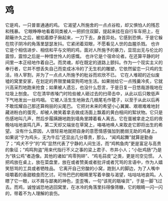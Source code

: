 # 鸡
它是鸡，一只普普通通的鸡。 
它渴望人所施舍的一点点谷粒，却又惧怕人的残忍和残暴。 
它眼睁睁地看着同类被人一把抓住双脚，提起来挂在自行车车把上，在颠簸许久之后，被掐着脖子揪起来，一刀下去，身首异处。它感到恐惧，于是它躲在院子阴冷的角落里瑟瑟发抖。它紧闭着双眼，不愿看见人世的血腥杀戮。 
也许它是个相信进步、相信和平与文明的鸡，面对人所施予的暴力，显现出无与伦比的震惊，震惊之后是一种惜世怜人的感慨。 
也许它是个宿命论者。在还算平静的时间里一本正经地作着自己。而灵魂，却在既定的道路上颤抖。作为一个现实主义的奉行者，它并不想丢失自己而变成冰冷的了无生机的雕塑，它依然留恋一只鸡的生活，待人宰割，并为了一点点人所施予的秕谷而欢欣不已。 
它在人堆砌的近似废墟的窝里安家，在划定的界限里蝇营狗苟地生活。如果抛给它一点残羹冷炙，它就兴高采烈地跑来抢食；如果被人遗忘，也没什么怨言，于是日复一日悠哉游哉地在垃圾上刨食。 
它在清早练嗓门时险些被人砸过去的扫帚击中，从此以后只敢低声下气地发出一丝呜咽。 
它被人活生生地揪去几根尾毛作毽子，以至于从此以后再不敢炫耀自己那还算绚丽的尖尾巴。 
它把对未来的希望小心翼翼、艰艰难难地封藏进粉白的蛋壳，却被人微笑着拿去做成汤面上飘着的黄白相间的絮状物。它只是伤感地叫几声，然后步履蹒跚地跑到墙角里蹲着看人离去。它在蛋被拿走之后的夜晚咕咕地哀鸣几声，第二天却又端坐在草窝上，咯咯地唤人来取走它即将出生的希望。 
没有什么原因，人很轻易地就把自身的意愿情感强加到脆弱无助的鸡身上。 
如果说“宁为鸡头，无为牛后”还显出几分尊贵，那么，“闻鸡起舞”就算是勤奋了；“鸡犬不宁”的“鸡”显然代表了宁静的人间生活，而“鸡鸭鱼肉”更是富足与高贵的象征；“鸡鸣狗盗”用来代指行不义之事的梁上君子、市井小人；“小肚鸡肠”乃是为“铁公鸡”者造像。其他的诸如“鸡零狗碎”、“鸡毛蒜皮”之类，更是司空见惯。 
人把鸡放在桌上，放在菜盘里，放在或者赞美或者批评或者咒骂的言语中，作为人嬉笑怒骂的工具或者牺牲品。 
它离开自己穷酸的小窝，跑到人的脚边，为了人嘴中咀嚼着的香甜粮食而乞讨。可怜巴巴的眼睛里写着辛酸与渴望，咕咕咕地哀鸣。人瞟了它一眼，以不屑与鄙夷的神色，歪歪嘴，一句“该死的聒噪货”，于是一脚飞过去。而鸡，诚惶诚恐地逃回窝里，在冰冷的角落里抖得像筛糠，它的眼睛一闪一闪的，带着不为人理解的哀伤。
  